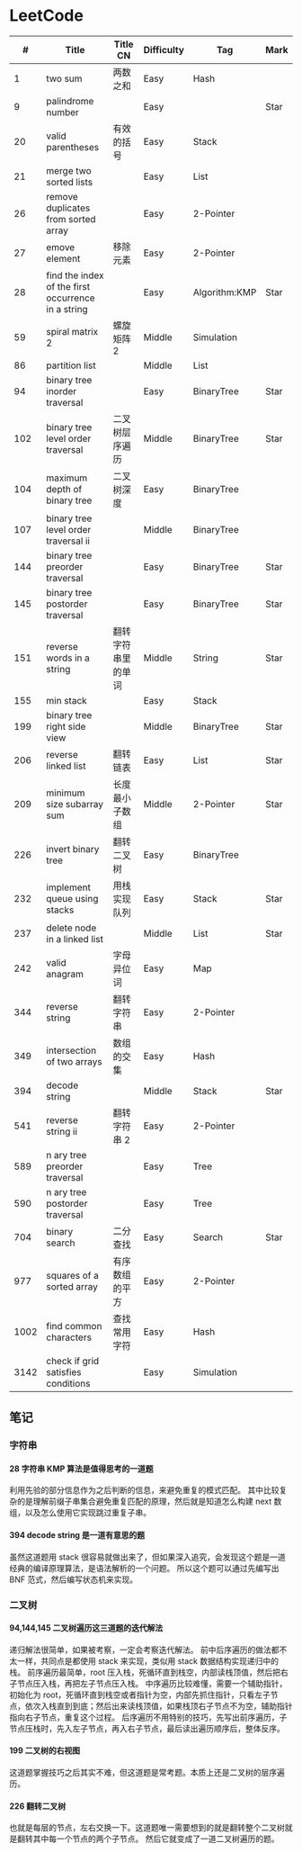 # LeetCode

| #    | Title                                              | Title CN           | Difficulty | Tag           | Mark |
| ---- | -------------------------------------------------- | ------------------ | ---------- | ------------- | ---- |
| 1    | two sum                                            | 两数之和           | Easy       | Hash          |      |
| 9    | palindrome number                                  |                    | Easy       |               | Star |
| 20   | valid parentheses                                  | 有效的括号         | Easy       | Stack         |      |
| 21   | merge two sorted lists                             |                    | Easy       | List          |      |
| 26   | remove duplicates from sorted array                |                    | Easy       | 2-Pointer     |      |
| 27   | emove element                                      | 移除元素           | Easy       | 2-Pointer     |      |
| 28   | find the index of the first occurrence in a string |                    | Easy       | Algorithm:KMP | Star |
| 59   | spiral matrix 2                                    | 螺旋矩阵 2         | Middle     | Simulation    |      |
| 86   | partition list                                     |                    | Middle     | List          |      |
| 94   | binary tree inorder traversal                      |                    | Easy       | BinaryTree    | Star |
| 102  | binary tree level order traversal                  | 二叉树层序遍历     | Middle     | BinaryTree    | Star |
| 104  | maximum depth of binary tree                       | 二叉树深度         | Easy       | BinaryTree    |      |
| 107  | binary tree level order traversal ii               |                    | Middle     | BinaryTree    |      |
| 144  | binary tree preorder traversal                     |                    | Easy       | BinaryTree    | Star |
| 145  | binary tree postorder traversal                    |                    | Easy       | BinaryTree    | Star |
| 151  | reverse words in a string                          | 翻转字符串里的单词 | Middle     | String        | Star |
| 155  | min stack                                          |                    | Easy       | Stack         |      |
| 199  | binary tree right side view                        |                    | Middle     | BinaryTree    | Star |
| 206  | reverse linked list                                | 翻转链表           | Easy       | List          | Star |
| 209  | minimum size subarray sum                          | 长度最小子数组     | Middle     | 2-Pointer     | Star |
| 226  | invert binary tree                                 | 翻转二叉树         | Easy       | BinaryTree    |      |
| 232  | implement queue using stacks                       | 用栈实现队列       | Easy       | Stack         | Star |
| 237  | delete node in a linked list                       |                    | Middle     | List          | Star |
| 242  | valid anagram                                      | 字母异位词         | Easy       | Map           |      |
| 344  | reverse string                                     | 翻转字符串         | Easy       | 2-Pointer     |      |
| 349  | intersection of two arrays                         | 数组的交集         | Easy       | Hash          |      |
| 394  | decode string                                      |                    | Middle     | Stack         | Star |
| 541  | reverse string ii                                  | 翻转字符串 2       | Easy       | 2-Pointer     |      |
| 589  | n ary tree preorder traversal                      |                    | Easy       | Tree          |      |
| 590  | n ary tree postorder traversal                     |                    | Easy       | Tree          |      |
| 704  | binary search                                      | 二分查找           | Easy       | Search        | Star |
| 977  | squares of a sorted array                          | 有序数组的平方     | Easy       | 2-Pointer     |      |
| 1002 | find common characters                             | 查找常用字符       | Easy       | Hash          |      |
| 3142 | check if grid satisfies conditions                 |                    | Easy       | Simulation    |      |

## 笔记

### 字符串

#### 28 字符串 KMP 算法是值得思考的一道题

利用先验的部分信息作为之后判断的信息，来避免重复的模式匹配。
其中比较复杂的是理解前缀子串集合避免重复匹配的原理，然后就是知道怎么构建 next 数组，以及怎么使用它实现跳过重复子串。

#### 394 decode string 是一道有意思的题

虽然这道题用 stack 很容易就做出来了，但如果深入追究，会发现这个题是一道经典的编译原理算法，是语法解析的一个问题。
所以这个题可以通过先编写出 BNF 范式，然后编写状态机来实现。

### 二叉树

#### 94,144,145 二叉树遍历这三道题的迭代解法

递归解法很简单，如果被考察，一定会考察迭代解法。
前中后序遍历的做法都不太一样，共同点是都使用 stack 来实现，类似用 stack 数据结构实现递归中的栈。
前序遍历最简单，root 压入栈，死循环直到栈空，内部读栈顶值，然后把右子节点压入栈，再把左子节点压入栈。
中序遍历比较难懂，需要一个辅助指针，初始化为 root，死循环直到栈空或者指针为空，内部先抓住指针，只看左子节点，依次入栈直到到底；然后出来读栈顶值，如果栈顶右子节点不为空，辅助指针指向右子节点，重复这个过程。
后序遍历不用特别的技巧，先写出前序遍历，子节点压栈时，先入左子节点，再入右子节点，最后读出遍历顺序后，整体反序。

#### 199 二叉树的右视图

这道题掌握技巧之后其实不难，但这道题是常考题。本质上还是二叉树的层序遍历。

#### 226 翻转二叉树

也就是每层的节点，左右交换一下。这道题唯一需要想到的就是翻转整个二叉树就是翻转其中每一个节点的两个子节点。
然后它就变成了一道二叉树遍历的题。
